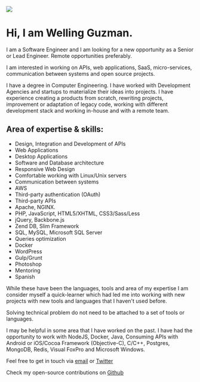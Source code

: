 <img id="MyFace" src="/images/my-face.jpg">

# Hi, I am Welling Guzman.

I am a Software Engineer and I am looking for a new opportunity as a Senior or Lead Engineer. Remote opportunities preferably.

I am interested in working on APIs, web applications, SaaS, micro-services, communication between systems and open source projects.

I have a degree in Computer Engineering. I have worked with Development Agencies and startups to materialize their ideas into projects. I have experience creating a products from scratch, rewriting projects, improvement or adaptation of legacy code, working with different development stack and working in-house and with a remote team.

## Area of expertise & skills:

- Design, Integration and Development of APIs
- Web Applications
- Desktop Applications
- Software and Database architecture
- Responsive Web Design
- Comfortable working with Linux/Unix servers
- Communication between systems
- AWS
- Third-party authentication (OAuth)
- Third-party APIs
- Apache, NGINX.
- PHP, JavaScript, HTML5/XHTML, CSS3/Sass/Less
- jQuery, Backbone.js
- Zend DB, Slim Framework
- SQL, MySQL, Microsoft SQL Server
- Queries optimization
- Docker
- WordPress
- Gulp/Grunt
- Photoshop
- Mentoring
- Spanish

While these have been the languages, tools and area of my expertise I am consider myself a quick-learner which had led me into working with new projects with new tools and languages that I haven't used before.

Solving technical problem do not need to be attached to a set of tools or languages.

I may be helpful in some area that I have worked on the past. I have had the opportunity to work with NodeJS, Docker, Java, Consuming APIs with Android or iOS/Cocoa Framework (Objective-C), C/C++, Postgres, MongoDB, Redis, Visual FoxPro and Microsoft Windows.

Feel free to get in touch via [email](&#109;&#097;&#105;&#108;&#116;&#111;:&#104;&#105;&#114;&#101;&#064;&#119;&#101;&#108;&#108;&#105;&#110;&#103;&#103;&#117;&#122;&#109;&#097;&#110;&#046;&#099;&#111;&#109;) or [Twitter](https://twitter.com/WellingGuzman)

Check my open-source contributions on [Github](https://github.com/WellingGuzman)
